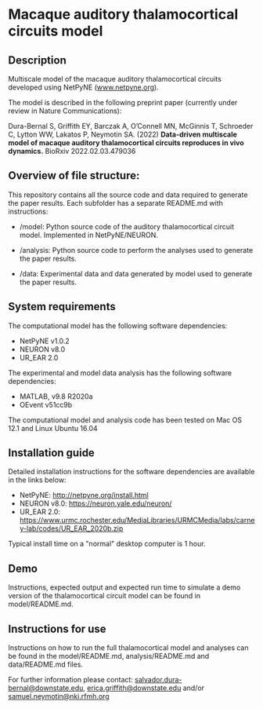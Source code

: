 # Macaque auditory thalamocortical circuits model
## Description
Multiscale model of the macaque auditory thalamocortical circuits developed using NetPyNE (www.netpyne.org).

The model is described in the following preprint paper (currently under review in Nature Communications):

Dura-Bernal S, Griffith EY, Barczak A, O’Connell MN, McGinnis T, Schroeder C, Lytton WW, Lakatos P, Neymotin SA. (2022) **Data-driven multiscale model of macaque auditory thalamocortical circuits reproduces in vivo dynamics.** BioRxiv 2022.02.03.479036


## Overview of file structure:

This repository contains all the source code and data required to generate the paper results. Each subfolder has a separate README.md with instructions:

* /model: Python source code of the auditory thalamocortical circuit model. Implemented in NetPyNE/NEURON.

* /analysis: Python source code to perform the analyses used to generate the paper results. 

* /data: Experimental data and data generated by model used to generate the paper results. 

## System requirements
The computational model has the following software dependencies:
- NetPyNE v1.0.2 
- NEURON v8.0
- UR_EAR 2.0 

The experimental and model data analysis has the following software dependencies:
- MATLAB, v9.8 R2020a 
- OEvent v51cc9b

The computational model and analysis code has been tested on Mac OS 12.1 and Linux Ubuntu 16.04

## Installation guide

Detailed installation instructions for the software dependencies are available in the links below:
- NetPyNE: http://netpyne.org/install.html
- NEURON v8.0: https://neuron.yale.edu/neuron/ 
- UR_EAR 2.0: https://www.urmc.rochester.edu/MediaLibraries/URMCMedia/labs/carney-lab/codes/UR_EAR_2020b.zip 

Typical install time on a "normal" desktop computer is 1 hour.

## Demo
Instructions, expected output and expected run time to simulate a demo version of the thalamocortical circuit model can be found in model/README.md.

## Instructions for use
Instructions on how to run the full thalamocortical model and analyses can be found in the model/README.md, analysis/README.md and data/README.md files.


For further information please contact: salvador.dura-bernal@downstate.edu, erica.griffith@downstate.edu and/or samuel.neymotin@nki.rfmh.org

